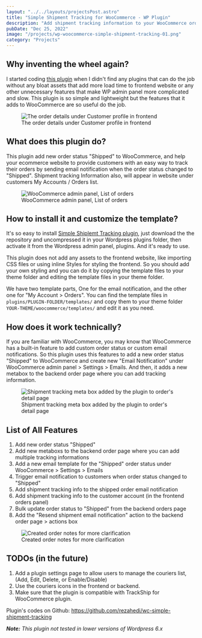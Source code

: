 ```yaml
---
layout: "../../layouts/projectsPost.astro"
title: "Simple Shipment Tracking for WooCommerce - WP Plugin"
description: "Add shipment tracking information to your WooCommerce orders and provide customers with an easy way to track their orders. Shipment tracking Info will appear in customers accounts (in the order panel) and in WooCommerce order shipped email."
pubDate: "Dec 25, 2022"
image: "/projects/wp-woocommerce-simple-shipment-tracking-01.png"
category: "Projects"
---
```


## Why inventing the wheel again?

I started coding [this plugin](https://github.com/rezahedi/wc-simple-shipment-tracking) when I didn't find any plugins that can do the job without any bloat assets that add more load time to frontend website or any other unnecessary features that make WP admin panel more complicated and slow. This plugin is so simple and lightweight but the features that it adds to WooCommerce are so useful do the job.

<figure class="image">
  <img src="/projects/wp-woocommerce-simple-shipment-tracking-01.png" alt="The order details under Customer profile in frontend">
  <figcaption>The order details under Customer profile in frontend</figcaption>
</figure>

## What does this plugin do?

This plugin add new order status "Shipped" to WooCommerce, and help your ecommerce website to provide customers with an easy way to track their orders by sending email notification when the order status changed to "Shipped". Shipment tracking Information also, will appear in website under customers My Accounts / Orders list.

<figure class="image">
  <img src="/projects/wp-woocommerce-simple-shipment-tracking-04.png" alt="WooCommerce admin panel, List of orders">
  <figcaption>WooCommerce admin panel, List of orders</figcaption>
</figure>

## How to install it and customize the template?

It's so easy to install [Simple Shiplemt Tracking plugin](https://github.com/rezahedi/wc-simple-shipment-tracking), just download the the repository and uncompressed it in your Wordpress plugins folder, then activate it from the Wordpress admin panel, plugins. And it's ready to use.

This plugin does not add any assets to the frontend website, like importing CSS files or using inline Styles for styling the frontend. So you should add your own styling and you can do it by copying the template files to your theme folder and editing the template files in your theme folder.

We have two template parts, One for the email notification, and the other one for "My Account > Orders". You can find the template files in `plugins/PLUGIN-FOLDER/templates/` and copy them to your theme folder `YOUR-THEME/woocommerce/templates/` and edit it as you need.

## How does it work technically?

If you are familiar with WooCommerce, you may know that WooCommerce has a built-in feature to add custom order status or custom email notifications. So this plugin uses this features to add a new order status "Shipped" to WooCommerce and create new "Email Notification" under WooCommerce admin panel > Settings > Emails. And then, it adds a new metabox to the backend order page where you can add tracking information.

<figure class="image">
  <img src="/projects/wp-woocommerce-simple-shipment-tracking-02.png" alt="Shipment tracking meta box added by the plugin to order's detail page">
  <figcaption>Shipment tracking meta box added by the plugin to order's detail page</figcaption>
</figure>

## List of All Features

1. Add new order status "Shipped"
2. Add new metaboxs to the backend order page where you can add multiple tracking informations
3. Add a new email template for the "Shipped" order status under WooCommerce > Settings > Emails
4. Trigger email notification to customers when order status changed to "Shipped"
5. Add shipment tracking info to the shipped order email notification
6. Add shipment tracking info to the customer account (in the frontend orders panel)
7. Bulk update order status to "Shipped" from the backend orders page
8. Add the "Resend shipment email notification" action to the backend order page > actions box

<figure class="image">
  <img src="/projects/wp-woocommerce-simple-shipment-tracking-03.png" alt="Created order notes for more clarification">
  <figcaption>Created order notes for more clarification</figcaption>
</figure>

## TODOs (in the future)

1. Add a plugin settings page to allow users to manage the couriers list, (Add, Edit, Delete, or Enable/Disable)
2. Use the couriers icons in the frontend or backend.
3. Make sure that the plugin is compatible with TrackShip for WooCommerce plugin.

Plugin's codes on Github: https://github.com/rezahedi/wc-simple-shipment-tracking

_**Note:** This plugin not tested in lower versions of Wordpress 6.x_
